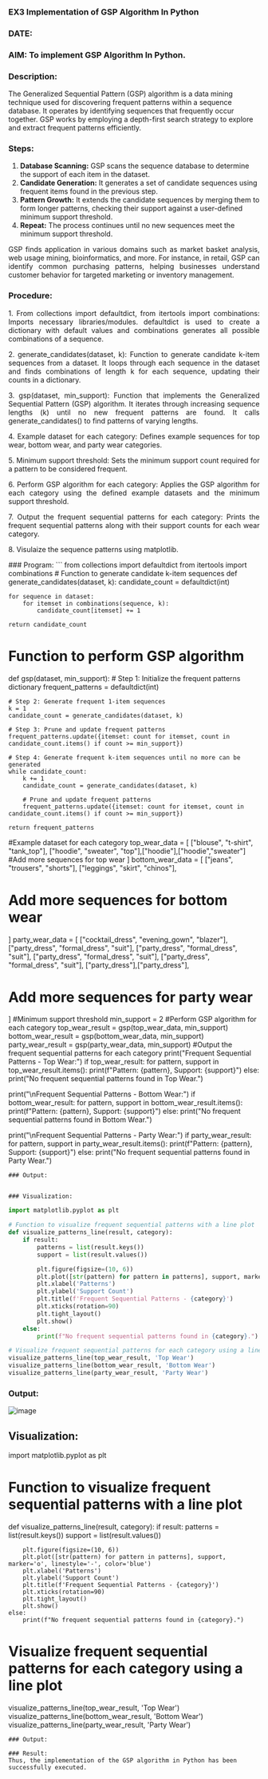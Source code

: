 ### EX3 Implementation of GSP Algorithm In Python
### DATE: 
### AIM: To implement GSP Algorithm In Python.
### Description:
The Generalized Sequential Pattern (GSP) algorithm is a data mining technique used for discovering frequent patterns within a sequence database. It operates by identifying sequences that frequently occur together. GSP works by employing a depth-first search strategy to explore and extract frequent patterns efficiently.
### Steps:
1. <strong>Database Scanning:</strong> GSP scans the sequence database to determine the support of each item in the dataset.
2. <strong>Candidate Generation:</strong> It generates a set of candidate sequences using frequent items found in the previous step.
3. <strong>Pattern Growth:</strong> It extends the candidate sequences by merging them to form longer patterns, checking their support against a user-defined minimum support threshold.
4. <strong>Repeat:</strong> The process continues until no new sequences meet the minimum support threshold.
<p align="justify">
GSP finds application in various domains such as market basket analysis, web usage mining, bioinformatics, and more. For instance, in retail, GSP can identify common purchasing patterns, helping businesses understand customer behavior for targeted marketing or inventory management.
</p>

### Procedure:
<p align="justify">
1. From collections import defaultdict, from itertools import combinations: Imports necessary libraries/modules. defaultdict is
used to create a dictionary with default values and combinations generates all possible combinations of a sequence.</p>
<p align="justify">
2. generate_candidates(dataset, k): Function to generate candidate k-item sequences from a dataset. It loops through each sequence in the
dataset and finds combinations of length k for each sequence, updating their counts in a dictionary.</p>
<p align="justify">
3. gsp(dataset, min_support): Function that implements the Generalized Sequential Pattern (GSP) algorithm. It iterates through increasing
sequence lengths (k) until no new frequent patterns are found. It calls generate_candidates() to find patterns of varying lengths.</p>
<p align="justify">
4. Example dataset for each category: Defines example sequences for top wear, bottom wear, and party wear categories.</p>
<p align="justify">
5. Minimum support threshold: Sets the minimum support count required for a pattern to be considered frequent.</p>
<p align="justify">
6. Perform GSP algorithm for each category: Applies the GSP algorithm for each category using the defined example datasets and the
minimum support threshold.</p>
<p align="justify">
7. Output the frequent sequential patterns for each category: Prints the frequent sequential patterns 
    along with their support counts
for each wear category.</p>
<p align="justify">
8. Visulaize the sequence patterns using matplotlib.
</p>
### Program:
```
from collections import defaultdict
from itertools import combinations
# Function to generate candidate k-item sequences
def generate_candidates(dataset, k):
    candidate_count = defaultdict(int)

    for sequence in dataset:
        for itemset in combinations(sequence, k):
            candidate_count[itemset] += 1

    return candidate_count

# Function to perform GSP algorithm
def gsp(dataset, min_support):
    # Step 1: Initialize the frequent patterns dictionary
    frequent_patterns = defaultdict(int)

    # Step 2: Generate frequent 1-item sequences
    k = 1
    candidate_count = generate_candidates(dataset, k)

    # Step 3: Prune and update frequent patterns
    frequent_patterns.update({itemset: count for itemset, count in candidate_count.items() if count >= min_support})

    # Step 4: Generate frequent k-item sequences until no more can be generated
    while candidate_count:
        k += 1
        candidate_count = generate_candidates(dataset, k)

        # Prune and update frequent patterns
        frequent_patterns.update({itemset: count for itemset, count in candidate_count.items() if count >= min_support})

    return frequent_patterns


#Example dataset for each category
top_wear_data = [
 ["blouse", "t-shirt", "tank_top"],
 ["hoodie", "sweater", "top"],["hoodie"],["hoodie","sweater"]
 #Add more sequences for top wear
]
bottom_wear_data = [
 ["jeans", "trousers", "shorts"],
 ["leggings", "skirt", "chinos"],
 # Add more sequences for bottom wear
]
party_wear_data = [
 ["cocktail_dress", "evening_gown", "blazer"],
 ["party_dress", "formal_dress", "suit"],
 ["party_dress", "formal_dress", "suit"],
 ["party_dress", "formal_dress", "suit"],
 ["party_dress", "formal_dress", "suit"],
 ["party_dress"],["party_dress"],
 # Add more sequences for party wear
]
#Minimum support threshold
min_support = 2
#Perform GSP algorithm for each category
top_wear_result = gsp(top_wear_data, min_support)
bottom_wear_result = gsp(bottom_wear_data, min_support)
party_wear_result = gsp(party_wear_data, min_support)
#Output the frequent sequential patterns for each category
print("Frequent Sequential Patterns - Top Wear:")
if top_wear_result:
    for pattern, support in top_wear_result.items():
        print(f"Pattern: {pattern}, Support: {support}")
else:
    print("No frequent sequential patterns found in Top Wear.")

print("\nFrequent Sequential Patterns - Bottom Wear:")
if bottom_wear_result:
    for pattern, support in bottom_wear_result.items():
        print(f"Pattern: {pattern}, Support: {support}")
else:
    print("No frequent sequential patterns found in Bottom Wear.")

print("\nFrequent Sequential Patterns - Party Wear:")
if party_wear_result:
    for pattern, support in party_wear_result.items():
        print(f"Pattern: {pattern}, Support: {support}")
else:
    print("No frequent sequential patterns found in Party Wear.")


```
### Output:


### Visualization:
```
```python
import matplotlib.pyplot as plt

# Function to visualize frequent sequential patterns with a line plot
def visualize_patterns_line(result, category):
    if result:
        patterns = list(result.keys())
        support = list(result.values())

        plt.figure(figsize=(10, 6))
        plt.plot([str(pattern) for pattern in patterns], support, marker='o', linestyle='-', color='blue')
        plt.xlabel('Patterns')
        plt.ylabel('Support Count')
        plt.title(f'Frequent Sequential Patterns - {category}')
        plt.xticks(rotation=90)
        plt.tight_layout()
        plt.show()
    else:
        print(f"No frequent sequential patterns found in {category}.")

# Visualize frequent sequential patterns for each category using a line plot
visualize_patterns_line(top_wear_result, 'Top Wear')
visualize_patterns_line(bottom_wear_result, 'Bottom Wear')
visualize_patterns_line(party_wear_result, 'Party Wear')
```
### Output:
![image](https://github.com/user-attachments/assets/7983567c-a9c2-45f1-b5fd-401f031e5e12)
## Visualization:
import matplotlib.pyplot as plt

# Function to visualize frequent sequential patterns with a line plot
def visualize_patterns_line(result, category):
    if result:
        patterns = list(result.keys())
        support = list(result.values())

        plt.figure(figsize=(10, 6))
        plt.plot([str(pattern) for pattern in patterns], support, marker='o', linestyle='-', color='blue')
        plt.xlabel('Patterns')
        plt.ylabel('Support Count')
        plt.title(f'Frequent Sequential Patterns - {category}')
        plt.xticks(rotation=90)
        plt.tight_layout()
        plt.show()
    else:
        print(f"No frequent sequential patterns found in {category}.")

# Visualize frequent sequential patterns for each category using a line plot
visualize_patterns_line(top_wear_result, 'Top Wear')
visualize_patterns_line(bottom_wear_result, 'Bottom Wear')
visualize_patterns_line(party_wear_result, 'Party Wear')

```
### Output:

### Result:
Thus, the implementation of the GSP algorithm in Python has been successfully executed.


